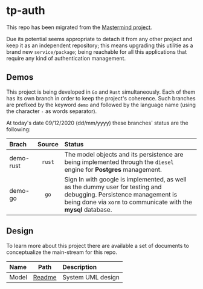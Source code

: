 # tp-auth

This repo has been migrated from the [Mastermind project](https://github.com/alvidir/mastermind).

Due its potential seems appropriate to detach it from any other project and keep it as an independent repository; this means upgrading this utilitie as a brand new `service/package`; being reachable for all this applications that require any kind of authentication management.

## Demos 

This project is being developed in `Go` and `Rust` simultaneously. Each of them has its own branch in order to keep the project's coherence. Such branches are prefixed by the keyword `demo` and followed by the language name (using the character `-` as words separator).

At today's date 09/12/2020 (dd/mm/yyyy) these branches' status are the following:

| Brach | Source | Status |
|:-|:-:|:-|
| demo-rust | `rust` | The model objects and its persistence are being implemented through the `diesel` engine for **Postgres** management. |
| demo-go | `go` | Sign In with google is implemented, as well as the dummy user for testing and debugging. Persistence management is being done via `xorm` to communicate with the **mysql** database. |

## Design

To learn more about this project there are available a set of documents to conceptualize the main-stream for this repo.

| Name | Path | Description |
|:-|:-:|:-|
| Model | [Readme](./src/model/README.md) | System UML design |
